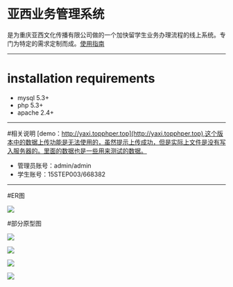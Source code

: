 # 亚西业务管理系统
   是为重庆亚西文化传播有限公司做的一个加快留学生业务办理流程的线上系统。专门为特定的需求定制而成。[使用指南](http://www.eduasian.com/page/7.html)

---

# installation requirements
 - mysql 5.3+
 - php 5.3+
 - apache 2.4+

---

#相关说明
 [demo：http://yaxi.topphper.top](http://yaxi.topphper.top),这个版本中的数据上传功能是无法使用的，虽然提示上传成功，但是实际上文件是没有写入服务器的。里面的数据也是一些用来测试的数据。<br>

- 管理员账号：admin/admin
- 学生账号：15STEP003/668382

---

#ER图

![](http://kingliu-blog.qiniudn.com/images/eduasian.png)

#部分原型图

![](http://kingliu-blog.qiniudn.com/images/首页原型.png)

![](http://kingliu-blog.qiniudn.com/images/学生报名原型.png)

![](http://kingliu-blog.qiniudn.com/images/注意事项.png)

![](http://kingliu-blog.qiniudn.com/images/资料下载和上传.png)